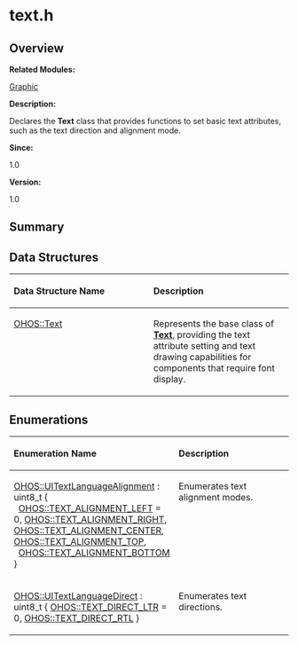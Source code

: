 # text.h<a name="ZH-CN_TOPIC_0000001054918135"></a>

## **Overview**<a name="section1089933311093527"></a>

**Related Modules:**

[Graphic](Graphic.md)

**Description:**

Declares the  **Text**  class that provides functions to set basic text attributes, such as the text direction and alignment mode. 

**Since:**

1.0

**Version:**

1.0

## **Summary**<a name="section1163920213093527"></a>

## Data Structures<a name="nested-classes"></a>

<a name="table1391742457093527"></a>
<table><thead align="left"><tr id="row712246981093527"><th class="cellrowborder" valign="top" width="50%" id="mcps1.1.3.1.1"><p id="p1467188517093527"><a name="p1467188517093527"></a><a name="p1467188517093527"></a>Data Structure Name</p>
</th>
<th class="cellrowborder" valign="top" width="50%" id="mcps1.1.3.1.2"><p id="p594411442093527"><a name="p594411442093527"></a><a name="p594411442093527"></a>Description</p>
</th>
</tr>
</thead>
<tbody><tr id="row564803478093527"><td class="cellrowborder" valign="top" width="50%" headers="mcps1.1.3.1.1 "><p id="p1700817715093527"><a name="p1700817715093527"></a><a name="p1700817715093527"></a><a href="OHOS-Text.md">OHOS::Text</a></p>
</td>
<td class="cellrowborder" valign="top" width="50%" headers="mcps1.1.3.1.2 "><p id="p487728844093527"><a name="p487728844093527"></a><a name="p487728844093527"></a>Represents the base class of <strong id="b1508435060093527"><a name="b1508435060093527"></a><a name="b1508435060093527"></a><a href="OHOS-Text.md">Text</a></strong>, providing the text attribute setting and text drawing capabilities for components that require font display. </p>
</td>
</tr>
</tbody>
</table>

## Enumerations<a name="enum-members"></a>

<a name="table1911908849093527"></a>
<table><thead align="left"><tr id="row730030821093527"><th class="cellrowborder" valign="top" width="50%" id="mcps1.1.3.1.1"><p id="p179951353093527"><a name="p179951353093527"></a><a name="p179951353093527"></a>Enumeration Name</p>
</th>
<th class="cellrowborder" valign="top" width="50%" id="mcps1.1.3.1.2"><p id="p1698188132093527"><a name="p1698188132093527"></a><a name="p1698188132093527"></a>Description</p>
</th>
</tr>
</thead>
<tbody><tr id="row938232360093527"><td class="cellrowborder" valign="top" width="50%" headers="mcps1.1.3.1.1 "><p id="p600861324093527"><a name="p600861324093527"></a><a name="p600861324093527"></a><a href="Graphic.md#ga3f99b58f731a37cacde72d5e0c934593">OHOS::UITextLanguageAlignment</a> : uint8_t { &nbsp;&nbsp;<a href="Graphic.md#gga3f99b58f731a37cacde72d5e0c934593a37453e521c390e6157ac2efff1197a43">OHOS::TEXT_ALIGNMENT_LEFT</a> = 0, <a href="Graphic.md#gga3f99b58f731a37cacde72d5e0c934593af6fdcea7d95056a0bab016ba7bee66bd">OHOS::TEXT_ALIGNMENT_RIGHT</a>, <a href="Graphic.md#gga3f99b58f731a37cacde72d5e0c934593a1dd445f9b6987a84a7022885ea13c81c">OHOS::TEXT_ALIGNMENT_CENTER</a>, <a href="Graphic.md#gga3f99b58f731a37cacde72d5e0c934593a33dfd4e235bcc2f6f42f4efc8c8264a2">OHOS::TEXT_ALIGNMENT_TOP</a>, &nbsp;&nbsp;<a href="Graphic.md#gga3f99b58f731a37cacde72d5e0c934593aa7798629aa2199c86cb668e94115186c">OHOS::TEXT_ALIGNMENT_BOTTOM</a> }</p>
</td>
<td class="cellrowborder" valign="top" width="50%" headers="mcps1.1.3.1.2 "><p id="p2093107577093527"><a name="p2093107577093527"></a><a name="p2093107577093527"></a>Enumerates text alignment modes. </p>
</td>
</tr>
<tr id="row943868607093527"><td class="cellrowborder" valign="top" width="50%" headers="mcps1.1.3.1.1 "><p id="p924441075093527"><a name="p924441075093527"></a><a name="p924441075093527"></a><a href="Graphic.md#ga0c108f97781843f67c101b47b6c00cf0">OHOS::UITextLanguageDirect</a> : uint8_t { <a href="Graphic.md#gga0c108f97781843f67c101b47b6c00cf0a387cedfce95a736f28a1c2748086b1a9">OHOS::TEXT_DIRECT_LTR</a> = 0, <a href="Graphic.md#gga0c108f97781843f67c101b47b6c00cf0a76658b82f45d4136910ded0c22afe7f8">OHOS::TEXT_DIRECT_RTL</a> }</p>
</td>
<td class="cellrowborder" valign="top" width="50%" headers="mcps1.1.3.1.2 "><p id="p1363092391093527"><a name="p1363092391093527"></a><a name="p1363092391093527"></a>Enumerates text directions. </p>
</td>
</tr>
</tbody>
</table>

